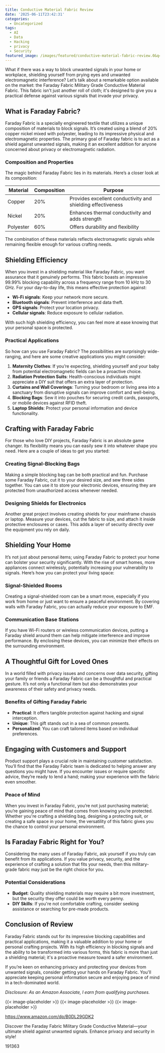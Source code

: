 ```yaml
---
title: Conductive Material Fabric Review
date: '2025-06-11T23:42:31'
categories:
  - Uncategorized
tags:
  - AI
  - Data
  - Hacking
  - privacy
  - Security
featured_image: /images/featured/conductive-material-fabric-review.0&q=80&w=1080
---
```


<p>What if there was a way to block unwanted signals in your home or workplace, shielding yourself from prying eyes and unwanted electromagnetic interference? Let’s talk about a remarkable option available on the market: the Faraday Fabric Military Grade Conductive Material Fabric. This fabric isn't just another roll of cloth; it's designed to give you a practical defense against various signals that invade your privacy.</p> <p><a rel="nofollow" target="_blank" title="Faraday Fabric Military Grade Conductive Conductive Material Fabric Shielding Fabric from Signals Bluetooth GPS Signal Blocker WiFi Jammer,silver-1x1.1m" href="https://www.amazon.com/dp/B0DL29GDK2?tag=8118903-20" style='text-decoration: none; box-shadow: none;'></a></p> <p><a rel="nofollow" target="_blank" title="Check out the Faraday Fabric Military Grade Conductive Conductive Material Fabric Shielding Fabric from Signals Bluetooth GPS Signal Blocker WiFi Jammer,silver-1x1.1m here." href="https://www.amazon.com/dp/B0DL29GDK2?tag=8118903-20" style='text-decoration: none; box-shadow: none;'></a></p> <h2>What is Faraday Fabric?</h2> <p>Faraday Fabric is a specially engineered textile that utilizes a unique composition of materials to block signals. It’s created using a blend of 20% copper nickel mixed with polyester, leading to its impressive physical and electromagnetic properties. The primary goal of Faraday fabric is to act as a shield against unwanted signals, making it an excellent addition for anyone concerned about privacy or electromagnetic radiation.</p> <h3>Composition and Properties</h3> <p>The magic behind Faraday Fabric lies in its materials. Here’s a closer look at its composition:</p> <table> <thead> <tr> <th><strong>Material</strong></th> <th><strong>Composition</strong></th> <th><strong>Purpose</strong></th> </tr> </thead> <tbody> <tr> <td>Copper</td> <td>20%</td> <td>Provides excellent conductivity and shielding effectiveness</td> </tr> <tr> <td>Nickel</td> <td>20%</td> <td>Enhances thermal conductivity and adds strength</td> </tr> <tr> <td>Polyester</td> <td>60%</td> <td>Offers durability and flexibility</td> </tr> </tbody> </table> <p>The combination of these materials reflects electromagnetic signals while remaining flexible enough for various crafting needs.</p> <h2>Shielding Efficiency</h2> <p>When you invest in a shielding material like Faraday Fabric, you want assurance that it genuinely performs. This fabric boasts an impressive 99.99% blocking capability across a frequency range from 10 kHz to 30 GHz. For your day-to-day life, this means effective protection against:</p> <ul> <li> <strong>Wi-Fi signals</strong>: Keep your network more secure.</li> <li> <strong>Bluetooth signals</strong>: Prevent interference and data theft.</li> <li> <strong>GPS signals</strong>: Protect your location privacy.</li> <li> <strong>Cellular signals</strong>: Reduce exposure to cellular radiation.</li> </ul> <p>With such high shielding efficiency, you can feel more at ease knowing that your personal space is protected.</p> <h3>Practical Applications</h3> <p>So how can you use Faraday Fabric? The possibilities are surprisingly wide-ranging, and here are some creative applications you might consider:</p> <ol> <li> <strong>Maternity Clothes</strong>: If you’re expecting, shielding yourself and your baby from potential electromagnetic fields can be a proactive choice.</li> <li> <strong>Radiation Protection Suits</strong>: Health-conscious individuals might appreciate a DIY suit that offers an extra layer of protection.</li> <li> <strong>Curtains and Wall Coverings</strong>: Turning your bedroom or living area into a sanctuary from disruptive signals can improve comfort and well-being.</li> <li> <strong>Blocking Bags</strong>: Sew it into pouches for securing credit cards, passports, or mobile devices against RFID theft.</li> <li> <strong>Laptop Shields</strong>: Protect your personal information and device functionality.</li> </ol> <p><a rel="nofollow" target="_blank" title="Faraday Fabric Military Grade Conductive Conductive Material Fabric Shielding Fabric from Signals Bluetooth GPS Signal Blocker WiFi Jammer,silver-1x1.1m" href="https://www.amazon.com/dp/B0DL29GDK2?tag=8118903-20" style='text-decoration: none; box-shadow: none;'></a></p> <p><a rel="nofollow" target="_blank" title="Learn more about the Faraday Fabric Military Grade Conductive Conductive Material Fabric Shielding Fabric from Signals Bluetooth GPS Signal Blocker WiFi Jammer,silver-1x1.1m here." href="https://www.amazon.com/dp/B0DL29GDK2?tag=8118903-20" style='text-decoration: none; box-shadow: none;'></a></p> </p><p></p><p></p><p></p><p></p><p></p><p><h2>Crafting with Faraday Fabric</h2> <p>For those who love DIY projects, Faraday Fabric is an absolute game changer. Its flexibility means you can easily sew it into whatever shape you need. Here are a couple of ideas to get you started:</p> <h3>Creating Signal-Blocking Bags</h3> <p>Making a simple blocking bag can be both practical and fun. Purchase some Faraday Fabric, cut it to your desired size, and sew three sides together. You can use it to store your electronic devices, ensuring they are protected from unauthorized access whenever needed.</p> <h3>Designing Shields for Electronics</h3> <p>Another great project involves creating shields for your mainframe chassis or laptop. Measure your devices, cut the fabric to size, and attach it inside protective enclosures or cases. This adds a layer of security directly over the equipment you rely on daily.</p> <h2>Shielding Your Home</h2> <p>It’s not just about personal items; using Faraday Fabric to protect your home can bolster your security significantly. With the rise of smart homes, more appliances connect wirelessly, potentially increasing your vulnerability to signals. Here’s how you can protect your living space:</p> <h3>Signal-Shielded Rooms</h3> <p>Creating a signal-shielded room can be a smart move, especially if you work from home or just want to ensure a peaceful environment. By covering walls with Faraday Fabric, you can actually reduce your exposure to EMF.</p> <h3>Communication Base Stations</h3> <p>If you have Wi-Fi routers or wireless communication devices, putting a Faraday shield around them can help mitigate interference and improve performance. By enclosing these devices, you can minimize their effects on the surrounding environment.</p> <p><a rel="nofollow" target="_blank" title="Faraday Fabric Military Grade Conductive Conductive Material Fabric Shielding Fabric from Signals Bluetooth GPS Signal Blocker WiFi Jammer,silver-1x1.1m" href="https://www.amazon.com/dp/B0DL29GDK2?tag=8118903-20" style='text-decoration: none; box-shadow: none;'></a></p> <h2>A Thoughtful Gift for Loved Ones</h2> <p>In a world filled with privacy issues and concerns over data security, gifting your family or friends a Faraday Fabric can be a thoughtful and practical gesture. It’s not only a functional item but also demonstrates your awareness of their safety and privacy needs.</p> <h3>Benefits of Gifting Faraday Fabric</h3> <ul> <li> <strong>Practical</strong>: It offers tangible protection against hacking and signal interception.</li> <li> <strong>Unique</strong>: This gift stands out in a sea of common presents.</li> <li> <strong>Personalized</strong>: You can craft tailored items based on individual preferences.</li> </ul> <h2>Engaging with Customers and Support</h2> <p>Product support plays a crucial role in maintaining customer satisfaction. You’ll find that the Faraday Fabric team is dedicated to helping answer any questions you might have. If you encounter issues or require specific advice, they’re ready to lend a hand; making your experience with the fabric even smoother.</p> <h3>Peace of Mind</h3> <p>When you invest in Faraday Fabric, you’re not just purchasing material; you’re gaining peace of mind that comes from knowing you’re protected. Whether you're crafting a shielding bag, designing a protecting suit, or creating a safe space in your home, the versatility of this fabric gives you the chance to control your personal environment.</p> <p><a rel="nofollow" target="_blank" title="Faraday Fabric Military Grade Conductive Conductive Material Fabric Shielding Fabric from Signals Bluetooth GPS Signal Blocker WiFi Jammer,silver-1x1.1m" href="https://www.amazon.com/dp/B0DL29GDK2?tag=8118903-20" style='text-decoration: none; box-shadow: none;'></a></p> <h2>Is Faraday Fabric Right for You?</h2> <p>Considering the many uses of Faraday Fabric, ask yourself if you truly can benefit from its applications. If you value privacy, security, and the experience of crafting a solution that fits your needs, then this military-grade fabric may just be the right choice for you.</p> <h3>Potential Considerations</h3> <ul> <li> <strong>Budget</strong>: Quality shielding materials may require a bit more investment, but the security they offer could be worth every penny.</li> <li> <strong>DIY Skills</strong>: If you're not comfortable crafting, consider seeking assistance or searching for pre-made products.</li> </ul> <h2>Conclusion of Review</h2> <p>Faraday Fabric stands out for its impressive blocking capabilities and practical applications, making it a valuable addition to your home or personal crafting projects. With its high efficiency in blocking signals and the ability to be transformed into various forms, this fabric is more than just a shielding material; it's a proactive measure toward a safer environment.</p> <p>If you’re keen on enhancing privacy and protecting your devices from unwanted signals, consider getting your hands on Faraday Fabric. You'll appreciate keeping personal information secure and enjoying peace of mind in a tech-dominated world.</p> <p><a rel="nofollow" target="_blank" title="Find your new Faraday Fabric Military Grade Conductive Conductive Material Fabric Shielding Fabric from Signals Bluetooth GPS Signal Blocker WiFi Jammer,silver-1x1.1m on this page." href="https://www.amazon.com/dp/B0DL29GDK2?tag=8118903-20" style='text-decoration: none; box-shadow: none;'></a></p> <p><i>Disclosure: As an Amazon Associate, I earn from qualifying purchases.</i></p>
{{< image-placeholder >}}
{{< image-placeholder >}}
{{< image-placeholder >}}




https://www.amazon.com/dp/B0DL29GDK2

Discover the Faraday Fabric Military Grade Conductive Material—your ultimate shield against unwanted signals. Enhance privacy and security in style!

191363
